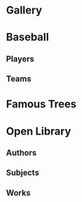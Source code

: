 # Gallery

# Baseball

## Players

<div id="players-datalist" class="hh-data-list mt-4"></div>
<script>
  var playersOptions = new DLPlayersOptions002('players-datalist');
  playersOptions.processMode.showTool = true;
  new HHDataList(playersOptions);
</script>

## Teams

<div id="teams-datalist" class="hh-data-list mt-4"></div>
<script>
  var teamsOptions = new DLTeamsOptions002('teams-datalist');
  teamsOptions.processMode.showTool = true;
  new HHDataList(teamsOptions);
</script>

# Famous Trees

<div id="famous-trees-datalist" class="hh-data-list mt-4"></div>
<script>
  var treesOptions = new DLTreesOptions002('famous-trees-datalist');
  treesOptions.processMode.showTool = true;
  new HHDataList(treesOptions);
</script>

# Open Library

## Authors

<div id="authors-datalist" class="hh-data-list mt-4"></div>
<script>
  var authorsOptions = new DLAuthorsOptions002('authors-datalist');
  authorsOptions.processMode.showTool = true;
  new HHDataList(authorsOptions);
</script>

## Subjects

<div id="subjects-datalist" class="hh-data-list mt-4"></div>
<script>
  var subjectsOptions = new DLSubjectsOptions002('subjects-datalist');
  subjectsOptions.processMode.showTool = true;
  new HHDataList(subjectsOptions);
</script>

## Works

<div id="works-datalist" class="hh-data-list mt-4"></div>
<script>
  var worksOptions = new DLWorksOptions002('works-datalist');
  worksOptions.processMode.showTool = true;
  new HHDataList(worksOptions);
</script>
